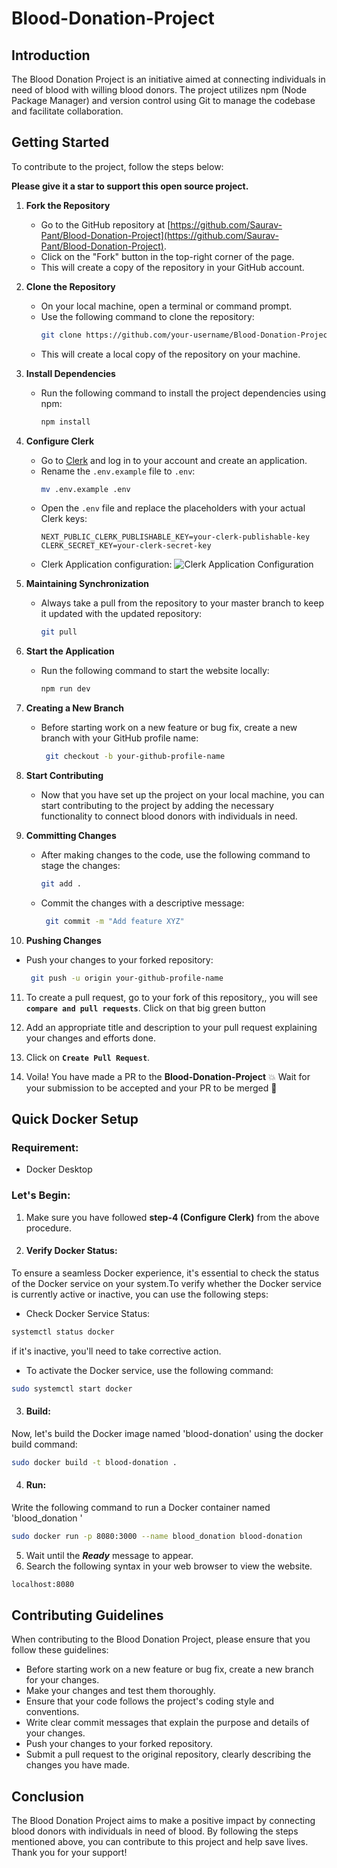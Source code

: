 # Blood-Donation-Project

## Introduction

The Blood Donation Project is an initiative aimed at connecting individuals in need of blood with willing blood donors. The project utilizes npm (Node Package Manager) and version control using Git to manage the codebase and facilitate collaboration.

## Getting Started

To contribute to the project, follow the steps below:

**Please give it a star to support this open source project.**


1. **Fork the Repository**

   - Go to the GitHub repository at [https://github.com/Saurav-Pant/Blood-Donation-Project](https://github.com/Saurav-Pant/Blood-Donation-Project).
   - Click on the "Fork" button in the top-right corner of the page.
   - This will create a copy of the repository in your GitHub account.

2. **Clone the Repository**

   - On your local machine, open a terminal or command prompt.
   - Use the following command to clone the repository:
     ```bash
     git clone https://github.com/your-username/Blood-Donation-Project.git
     ```
   - This will create a local copy of the repository on your machine.

3. **Install Dependencies**

   - Run the following command to install the project dependencies using npm:
     ```bash
     npm install
     ```

4. **Configure Clerk**

   - Go to [Clerk](https://clerk.com/) and log in to your account and create an application.
   - Rename the `.env.example` file to `.env`:
     ```bash
     mv .env.example .env
     ```
   - Open the `.env` file and replace the placeholders with your actual Clerk keys:
     ```
     NEXT_PUBLIC_CLERK_PUBLISHABLE_KEY=your-clerk-publishable-key
     CLERK_SECRET_KEY=your-clerk-secret-key
     ```
   - Clerk Application configuration:
     ![Clerk Application Configuration ](./asset/clerk.png)

5. **Maintaining Synchronization**

   - Always take a pull from the repository to your master branch to keep it updated with the updated repository:
     ```bash
     git pull
     ```

6. **Start the Application**

   - Run the following command to start the website locally:
     ```bash
     npm run dev
     ```

7. **Creating a New Branch**

   - Before starting work on a new feature or bug fix, create a new branch with your GitHub profile name:

     ```bash
      git checkout -b your-github-profile-name
     ```

8. **Start Contributing**

   - Now that you have set up the project on your local machine, you can start contributing to the project by adding the necessary functionality to connect blood donors with individuals in need.

9. **Committing Changes**

   - After making changes to the code, use the following command to stage the changes:

     ```bash
     git add .
     ```

   - Commit the changes with a descriptive message:

     ```bash
      git commit -m "Add feature XYZ"
     ```

10. **Pushing Changes**

   - Push your changes to your forked repository:
     ```bash
      git push -u origin your-github-profile-name
     ```

11. To create a pull request, go to your fork of this repository,, you will see **`compare and pull requests`**. Click on that big green button

12. Add an appropriate title and description to your pull request explaining your changes and efforts done.

13. Click on **`Create Pull Request`**.

14. Voila! You have made a PR to the **Blood-Donation-Project** 💥 Wait for your submission to be accepted and your PR to be merged 🎉
    
## Quick Docker Setup
### Requirement:

* Docker Desktop
  
### Let's Begin:
1. Make sure you have followed **step-4 (Configure Clerk)** from the above procedure.
2. #### Verify Docker Status:
To ensure a seamless Docker experience, it's essential to check the status of the Docker service on your system.To verify whether the Docker service is currently active or inactive, you can use the following steps:
* Check Docker Service Status:
```bash
systemctl status docker
```
if it's inactive, you'll need to take corrective action.

* To activate the Docker service, use the following command:
```bash
sudo systemctl start docker
```
3. #### Build:
Now, let's build the Docker image named 'blood-donation' using the docker build command:
```bash
sudo docker build -t blood-donation .
```
4. #### Run:
Write the following command to run a Docker container named 'blood_donation '
```bash
sudo docker run -p 8080:3000 --name blood_donation blood-donation
```
5. Wait until the ***Ready*** message to appear.
6. Search the following syntax in your web browser to view the website.
```bash
localhost:8080
```

## Contributing Guidelines

When contributing to the Blood Donation Project, please ensure that you follow these guidelines:

- Before starting work on a new feature or bug fix, create a new branch for your changes.
- Make your changes and test them thoroughly.
- Ensure that your code follows the project's coding style and conventions.
- Write clear commit messages that explain the purpose and details of your changes.
- Push your changes to your forked repository.
- Submit a pull request to the original repository, clearly describing the changes you have made.

## Conclusion

The Blood Donation Project aims to make a positive impact by connecting blood donors with individuals in need of blood. By following the steps mentioned above, you can contribute to this project and help save lives. Thank you for your support!
